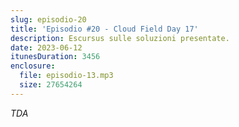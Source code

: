 ```yaml
---
slug: episodio-20
title: 'Episodio #20 - Cloud Field Day 17'
description: Escursus sulle soluzioni presentate.
date: 2023-06-12
itunesDuration: 3456
enclosure:
  file: episodio-13.mp3
  size: 27654264
---
```


_TDA_
